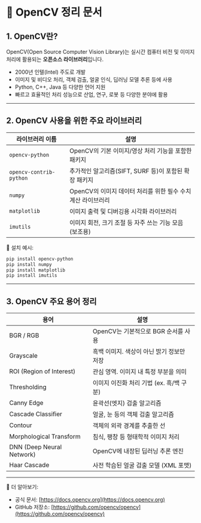 # 📘 OpenCV 정리 문서

## 1. OpenCV란?

OpenCV(Open Source Computer Vision Library)는 실시간 컴퓨터 비전 및 이미지 처리에 활용되는 **오픈소스 라이브러리**입니다. 

- 2000년 인텔(Intel) 주도로 개발
- 이미지 및 비디오 처리, 객체 검출, 얼굴 인식, 딥러닝 모델 추론 등에 사용
- Python, C++, Java 등 다양한 언어 지원
- 빠르고 효율적인 처리 성능으로 산업, 연구, 로봇 등 다양한 분야에 활용

---

## 2. OpenCV 사용을 위한 주요 라이브러리

| 라이브러리 이름 | 설명 |
|----------------|------|
| `opencv-python` | OpenCV의 기본 이미지/영상 처리 기능을 포함한 패키지 |
| `opencv-contrib-python` | 추가적인 알고리즘(SIFT, SURF 등)이 포함된 확장 패키지 |
| `numpy` | OpenCV의 이미지 데이터 처리를 위한 필수 수치 계산 라이브러리 |
| `matplotlib` | 이미지 출력 및 디버깅용 시각화 라이브러리 |
| `imutils` | 이미지 회전, 크기 조절 등 자주 쓰는 기능 모음 (보조용) |

🔧 설치 예시:

```bash
pip install opencv-python
pip install numpy
pip install matplotlib
pip install imutils
```

---

## 3. OpenCV 주요 용어 정리

| 용어 | 설명 |
|------|------|
| BGR / RGB | OpenCV는 기본적으로 BGR 순서를 사용 |
| Grayscale | 흑백 이미지. 색상이 아닌 밝기 정보만 저장 |
| ROI (Region of Interest) | 관심 영역. 이미지 내 특정 부분을 의미 |
| Thresholding | 이미지 이진화 처리 기법 (ex. 흑/백 구분) |
| Canny Edge | 윤곽선(엣지) 검출 알고리즘 |
| Cascade Classifier | 얼굴, 눈 등의 객체 검출 알고리즘 |
| Contour | 객체의 외곽 경계를 추출한 선 |
| Morphological Transform | 침식, 팽창 등 형태학적 이미지 처리 |
| DNN (Deep Neural Network) | OpenCV에 내장된 딥러닝 추론 엔진 |
| Haar Cascade | 사전 학습된 얼굴 검출 모델 (XML 포맷) |

---

📎 더 알아보기:
- 공식 문서: [https://docs.opencv.org](https://docs.opencv.org)
- GitHub 저장소: [https://github.com/opencv/opencv](https://github.com/opencv/opencv)
